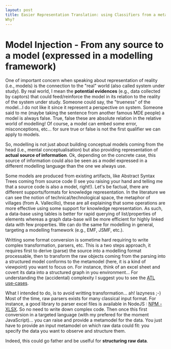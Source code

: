```yaml
---
layout: post
title: Easier Representation Translation: using Classifiers from a metamodel!
Why?
---
```


# Model Injection - From any source to a model (expressed in a modelling framework)

One of important concern when speaking about representation of reality (i.e., models) is the connection to the "real" world (also called system under study).  By real world, I mean the **potential evidences** (e.g., data collected by captors) that could feed/reinforce the model in its relation to the reality of the system under study. Someone could say, the "trueness" of the model...I do not like it since it represent a perspective on system. Someone said to me (maybe taking the sentence from another famous MDE people) a model is always false. True, false these are absolute relation in the relative world of modelling! Of course, a model can embed some error, misconceptions, etc... for sure true or false is not the first qualifier we can apply to models. 

So, modelling is not just about building conceptual models coming from the head (i.e., mental conceptualisation) but also providing representation of **actual source of information**. Ok, depending on the concrete case, this source of information could also be seen as a model expressed in a different modelling language than the one we always use.

Some models are produced from existing artifacts, like Abstract Syntax Trees coming from source code (I see you raising your hand and telling me that a source code is also a model, right!). Let's be factual, there are different supports/formats for knowledge representation. In the literature we can see the notion of technical/technological space, the metaphor of villages (from A. Vallecillo), these are all explaining that some operations are more effective using some support for knowledge representation. As such, a data-base using tables is better for rapid querying of list/properties of elements whereas a graph data-base will be more efficient for highly linked data with few properties. 
We can do the same for modelling in general, targeting a modelling framework (e.g., EMF, JSMF, etc.).

Writting some format conversion is sometime hard requiring to write complex transformation, parsers, etc. This is a two steps approach, it requires first to derive (parse) the source into a modelling format processable, then to transform the raw objects coming from the parsing into a structured model conforms to the metamodel (here, it is a kind of viewpoint) you want to focus on. For instance, think of an excel sheet and covert its data into a structured graph in you environment... For understanding the (accidental) complexity I suggest you to see the [ATL use-cases](https://www.eclipse.org/atl/usecases/SoftwareQualityControlToolsInteroperability/).

What I intended to do, is to avoid writting transformation... ah! lazyness ;-) Most of the time, raw parsers exists for many classical input format. For instance, a good library to parser excel files is available in NodeJS : [NPM - XLSX](https://www.npmjs.com/package/xlsx). So no need to write down complex code. Then once this first conversion in a targeted language (with my prefered for the moment JavaScript)... you can raise and provide a metamodel for the data. You just have to provide an input metamodel on which raw data could fit: you specify the data you want to observe and structure them.

Indeed, this could go father and be uselful for **structuring raw data**.


